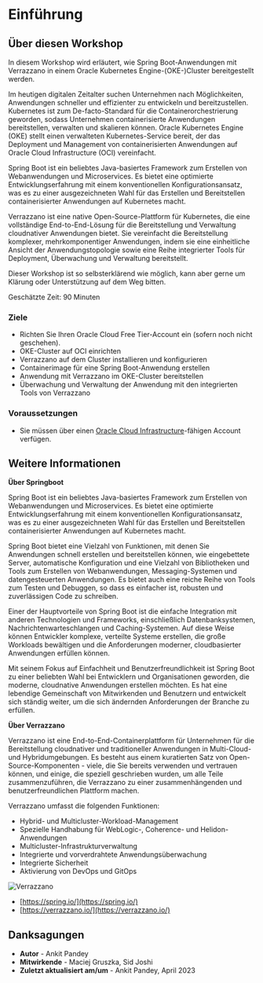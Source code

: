 # Einführung

## Über diesen Workshop

In diesem Workshop wird erläutert, wie Spring Boot-Anwendungen mit Verrazzano in einem Oracle Kubernetes Engine-(OKE-)Cluster bereitgestellt werden.

Im heutigen digitalen Zeitalter suchen Unternehmen nach Möglichkeiten, Anwendungen schneller und effizienter zu entwickeln und bereitzustellen. Kubernetes ist zum De-facto-Standard für die Containerorchestrierung geworden, sodass Unternehmen containerisierte Anwendungen bereitstellen, verwalten und skalieren können. Oracle Kubernetes Engine (OKE) stellt einen verwalteten Kubernetes-Service bereit, der das Deployment und Management von containerisierten Anwendungen auf Oracle Cloud Infrastructure (OCI) vereinfacht.

Spring Boot ist ein beliebtes Java-basiertes Framework zum Erstellen von Webanwendungen und Microservices. Es bietet eine optimierte Entwicklungserfahrung mit einem konventionellen Konfigurationsansatz, was es zu einer ausgezeichneten Wahl für das Erstellen und Bereitstellen containerisierter Anwendungen auf Kubernetes macht.

Verrazzano ist eine native Open-Source-Plattform für Kubernetes, die eine vollständige End-to-End-Lösung für die Bereitstellung und Verwaltung cloudnativer Anwendungen bietet. Sie vereinfacht die Bereitstellung komplexer, mehrkomponentiger Anwendungen, indem sie eine einheitliche Ansicht der Anwendungstopologie sowie eine Reihe integrierter Tools für Deployment, Überwachung und Verwaltung bereitstellt.

Dieser Workshop ist so selbsterklärend wie möglich, kann aber gerne um Klärung oder Unterstützung auf dem Weg bitten.

Geschätzte Zeit: 90 Minuten

### Ziele

*   Richten Sie Ihren Oracle Cloud Free Tier-Account ein (sofern noch nicht geschehen).
*   OKE-Cluster auf OCI einrichten
*   Verrazzano auf dem Cluster installieren und konfigurieren
*   Containerimage für eine Spring Boot-Anwendung erstellen
*   Anwendung mit Verrazzano im OKE-Cluster bereitstellen
*   Überwachung und Verwaltung der Anwendung mit den integrierten Tools von Verrazzano

### Voraussetzungen

*   Sie müssen über einen [Oracle Cloud Infrastructure](https://cloud.oracle.com/en_US/cloud-infrastructure)\-fähigen Account verfügen.

## Weitere Informationen

**Über Springboot**

Spring Boot ist ein beliebtes Java-basiertes Framework zum Erstellen von Webanwendungen und Microservices. Es bietet eine optimierte Entwicklungserfahrung mit einem konventionellen Konfigurationsansatz, was es zu einer ausgezeichneten Wahl für das Erstellen und Bereitstellen containerisierter Anwendungen auf Kubernetes macht.

Spring Boot bietet eine Vielzahl von Funktionen, mit denen Sie Anwendungen schnell erstellen und bereitstellen können, wie eingebettete Server, automatische Konfiguration und eine Vielzahl von Bibliotheken und Tools zum Erstellen von Webanwendungen, Messaging-Systemen und datengesteuerten Anwendungen. Es bietet auch eine reiche Reihe von Tools zum Testen und Debuggen, so dass es einfacher ist, robusten und zuverlässigen Code zu schreiben.

Einer der Hauptvorteile von Spring Boot ist die einfache Integration mit anderen Technologien und Frameworks, einschließlich Datenbanksystemen, Nachrichtenwarteschlangen und Caching-Systemen. Auf diese Weise können Entwickler komplexe, verteilte Systeme erstellen, die große Workloads bewältigen und die Anforderungen moderner, cloudbasierter Anwendungen erfüllen können.

Mit seinem Fokus auf Einfachheit und Benutzerfreundlichkeit ist Spring Boot zu einer beliebten Wahl bei Entwicklern und Organisationen geworden, die moderne, cloudnative Anwendungen erstellen möchten. Es hat eine lebendige Gemeinschaft von Mitwirkenden und Benutzern und entwickelt sich ständig weiter, um die sich ändernden Anforderungen der Branche zu erfüllen.

**Über Verrazzano**

Verrazzano ist eine End-to-End-Containerplattform für Unternehmen für die Bereitstellung cloudnativer und traditioneller Anwendungen in Multi-Cloud- und Hybridumgebungen. Es besteht aus einem kuratierten Satz von Open-Source-Komponenten - viele, die Sie bereits verwenden und vertrauen können, und einige, die speziell geschrieben wurden, um alle Teile zusammenzuführen, die Verrazzano zu einer zusammenhängenden und benutzerfreundlichen Plattform machen.

Verrazzano umfasst die folgenden Funktionen:

*   Hybrid- und Multicluster-Workload-Management
*   Spezielle Handhabung für WebLogic-, Coherence- und Helidon-Anwendungen
*   Multicluster-Infrastrukturverwaltung
*   Integrierte und vorverdrahtete Anwendungsüberwachung
*   Integrierte Sicherheit
*   Aktivierung von DevOps und GitOps

![Verrazzano](images/verrazzano.png)

*   [https://spring.io/](https://spring.io/)
*   [https://verrazzano.io/](https://verrazzano.io/)

## Danksagungen

*   **Autor** - Ankit Pandey
*   **Mitwirkende** - Maciej Gruszka, Sid Joshi
*   **Zuletzt aktualisiert am/um** - Ankit Pandey, April 2023